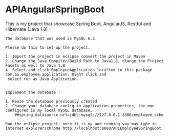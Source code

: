 # APIAngularSpringBoot
This is my project that showcase Spring Boot, AngularJS, Restful and Hibernate (Java 1.8)

	The database that was used is MySQL 6.3.

	Please do this to set up the project. 

	1. Import the project in eclipse convert the project in Maven
	2. Change the Java Compiler/Build Path to Java1.8, change the Project Facets as well to Java 1.8
	4. Select and click EmployeeApplication localted in this package com.au.employee.application. Right click and
	 select run as Java Application.


	Implement the database :

	1. Reuse the database previously created
	2. Change your database config in application.properties, the one configured is my local mySQL database.
		##spring.datasource.url=jdbc:mysql://127.0.0.1:3306/employee_schm

	Run the eclipse project, once it is up and running you may type in internet explorer/chrome http://localhost:8080/APIEmployeeSpringBoot
